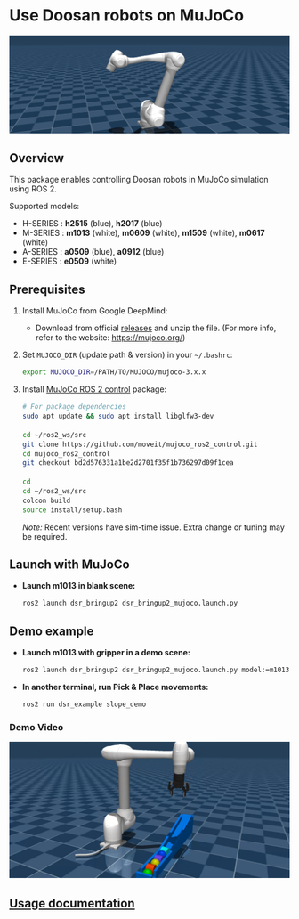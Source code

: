 # Use Doosan robots on MuJoCo

![Doosan robot in MuJoCo](doc/images/m1013_in_mujoco.png)

## Overview

This package enables controlling Doosan robots in MuJoCo simulation using ROS 2.

Supported models:
- H-SERIES :  **h2515** (blue), **h2017** (blue)
- M-SERIES :  **m1013** (white), **m0609** (white), **m1509** (white), **m0617** (white)
- A-SERIES :  **a0509** (blue), **a0912** (blue)
- E-SERIES :  **e0509** (white)

## Prerequisites

1. Install MuJoCo from Google DeepMind:  
   - Download from official [releases](https://github.com/google-deepmind/mujoco/releases) and unzip the file. 
   (For more info, refer to the website: https://mujoco.org/)  

2. Set `MUJOCO_DIR` (update path & version) in your `~/.bashrc`:
   ```bash
   export MUJOCO_DIR=/PATH/TO/MUJOCO/mujoco-3.x.x
   ```


3. Install [MuJoCo ROS 2 control](https://github.com/moveit/mujoco_ros2_control) package:
   ```bash
   # For package dependencies
   sudo apt update && sudo apt install libglfw3-dev

   cd ~/ros2_ws/src
   git clone https://github.com/moveit/mujoco_ros2_control.git
   cd mujoco_ros2_control
   git checkout bd2d576331a1be2d2701f35f1b736297d09f1cea

   cd
   cd ~/ros2_ws/src
   colcon build
   source install/setup.bash
   ```
   *Note:* Recent versions have sim-time issue. Extra change or tuning may be required.  
   

## Launch with MuJoCo
- **Launch m1013 in blank scene:**  
   ```bash
   ros2 launch dsr_bringup2 dsr_bringup2_mujoco.launch.py
   ```

## Demo example
- **Launch m1013 with gripper in a demo scene:**
   ```bash
   ros2 launch dsr_bringup2 dsr_bringup2_mujoco.launch.py model:=m1013 gripper:=2f85 scene_path:=demo/slope_demo_scene.xml
   ```
- **In another terminal, run Pick & Place movements:**    
   ```bash
   ros2 run dsr_example slope_demo
   ```

### Demo Video
[![Watch on YouTube](doc/images/m1013_with_slide.png)](https://youtu.be/Jqaam6x79t4)

## [Usage documentation](doc/doc.md)
